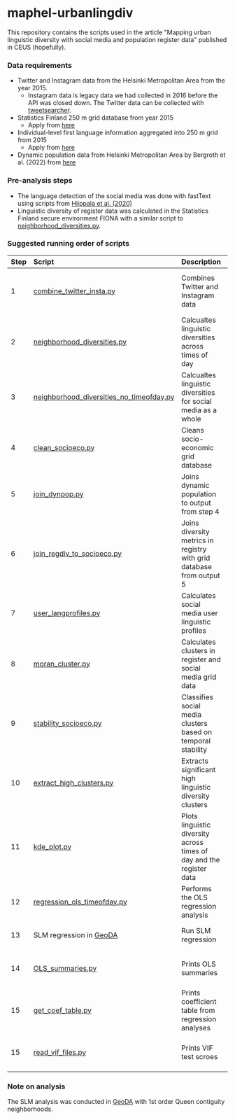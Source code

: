 # maphel-urbanlingdiv
This repository contains the scripts used in the article "Mapping urban linguistic diversity with social media and population register data" published in CEUS (hopefully).

### Data requirements

* Twitter and Instagram data from the Helsinki Metropolitan Area from the year 2015.
  * Instagram data is legacy data we had collected in 2016 before the API was closed down. The Twitter data can be collected with [tweetsearcher](https://github.com/DigitalGeographyLab/tweetsearcher).
* Statistics Finland 250 m grid database from year 2015
  * Apply from [here](https://www.stat.fi/tup/ruututietokanta/index_en.html)
* Individual-level first language information aggregated into 250 m grid from 2015
  * Apply from [here](https://www.stat.fi/tup/mikroaineistot/index_en.html)
* Dynamic population data from Helsinki Metropolitan Area by Bergroth et al. (2022) from [here](https://zenodo.org/record/4726996#.Yfk1e9-xWF4)

### Pre-analysis steps

* The language detection of the social media was done with fastText using scripts from [Hiippala et al. (2020)](https://github.com/DigitalGeographyLab/maphel-finlang)
* Linguistic diversity of register data was calculated in the Statistics Finland secure environment FIONA with a similar script to [neighborhood_diversities.py](preprocessing/neighborhood_diversities.py).

### Suggested running order of scripts

| Step | Script | Description | Input | Output |
| ---- | :----- | :---------- | :---- | :----- |
| 1 | [combine_twitter_insta.py](preprocessing/combine_twitter_insta.py) | Combines Twitter and Instagram data | Instagram and Twitter point features geopackage | Twitter-Instagram combined point features geopackage |
| 2 | [neighborhood_diversities.py](preprocessing/neighborhood_diversities.py) | Calcualtes linguistic diversities across times of day | Output from step 1 and grid database | Grid database with diversity metrics |
| 3 | [neighborhood_diversities_no_timeofday.py](preprocessing/neighborhood_diversities_no_timeofday.py) | Calcualtes linguistic diversities for social media as a whole | Output from step 1 and grid database | Grid database with diversity metrics |
| 4 | [clean_socioeco.py](preprocessing/clean_socioeco.py) | Cleans socio-economic grid database | Raw RTK database file | Cleaned grid database |
| 5 | [join_dynpop.py](preprocessing/clean_socioeco.py) | Joins dynamic population to output from step 4 | Dynamic population data and output 4 | Grid database with dynamic population |
| 6 | [join_regdiv_to_socioeco.py](preprocessing/join_regdiv_to_socioeco.py) | Joins diversity metrics in registry with grid database from output 5 | Register data with linguistic diversity metrics and output from step 5 | Grid database |
| 7 | [user_langprofiles.py](preprocessing/user_langprofiles.py) | Calculates social media user linguistic profiles | Output from step 1 | Latex-formatted table |
| 8 | [moran_cluster.py](statistics/stability_socioeco.py) | Calculates clusters in register and social media grid data | Outputs from steps 6 and 3 | Geopackage with clusters |
| 9 | [stability_socioeco.py](preprocessing/stability_socioeco.py) | Classifies social media clusters based on temporal stability | Output from step 8 | Geopackage with stability classficiations |
| 10 | [extract_high_clusters.py](preprocessing/extract_high_clusters.py) | Extracts significant high linguistic diversity clusters | Output from step 9 | Geopackage with high diversity clusters |
| 11 | [kde_plot.py](visualization/kde_plot.py) | Plots linguistic diversity across times of day and the register data | Outputs from steps 6 and 3 | PNG file |
| 12 | [regression_ols_timeofday.py](statistics/regression_ols_timeofday.py) | Performs the OLS regression analysis |Outputs from steps 6 and 3 | Model files, VIF dataframes, error plots |
| 13 | SLM regression in [GeoDA](https://geodacenter.github.io/) | Run SLM regression |  Outputs from steps 6 and 3 | SLM model summaries |
| 14 | [OLS_summaries.py](statistics/OLS_summaries.py) | Prints OLS summaries | OLS model files from step 12 | Latex-formatted OLS summaries |
| 15 | [get_coef_table.py](statistics/get_coef_table.py) | Prints coefficient table from regression analyses | Output from step 14 | Latex-formatted table |
| 15 | [read_vif_files.py](statistics/read_vif_files.py) | Prints VIF test scroes | VIF dataframes from step 12 | Latex-formatted table |

### Note on analysis

The SLM analysis was conducted in [GeoDA](https://geodacenter.github.io/) with 1st order Queen contiguity neighborhoods.
